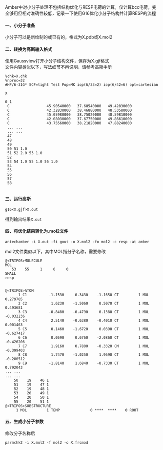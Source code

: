 Amber中对小分子处理不包括结构优化与RESP电荷的计算，仅计算bcc电荷，完全够用但相对准确性较低，记录一下使用G16优化小分子结构并计算RESP的流程

#### 一、小分子准备
小分子可以是新绘制的或已有的，格式为X.pdb或X.mol2
####  二、转换为高斯输入格式
使用Gaussview打开小分子结构文件，保存为X.gjf格式  
文件内容类似以下，写法细节不再说明，请参考高斯手册
```
%chk=X.chk
%nproc=32
#HF/6-31G* SCF=tight Test Pop=MK iop(6/33=2) iop(6/42=6) opt=cartesian

X

0 1
 C                 45.90540000   37.68540000   49.42830000
 C                 42.32830000   38.46880000   48.53580000
 C                 45.05980000   38.75020000   48.59810000
 C                 42.08030000   37.67750000   49.86610000
 C                 43.75560000   38.21820000   47.88240000
 ... ...
 ... ...
 47
 48
 49
 50 51 1.0
 51 52 2.0 53 1.0
 52
 53 54 1.0 55 1.0 56 1.0
 54
 55
 56
 57
 58
 
```
#### 三、运行高斯

```
g16<X.gjf>X.out
```
得到输出结果`X.out`
####  四、将优化结果转化为.mol2文件

```
antechamber -i X.out -fi gout -o X.mol2 -fo mol2 -c resp -at amber
```
mol2文件类似以下，其中MOL指分子名称，需要修改
```
@<TRIPOS>MOLECULE
MOL
   53    55     1     0     0
SMALL
resp


@<TRIPOS>ATOM
      1 C1          -1.1530     0.3430    -1.1650 CT         1 MOL       0.279705
      2 C2           1.6230    -1.5060     0.5070 CT         1 MOL       0.493681
      3 C3          -0.8480    -0.4790     0.1380 CT         1 MOL      -0.032236
      4 C4           2.5140    -0.6380    -0.4010 CT         1 MOL       0.001463
      5 C5           0.1460    -1.6720     0.0390 CT         1 MOL      -0.627417
      6 C6           0.0590     0.6760    -2.0860 CT         1 MOL      -0.426206
      7 C7           1.9160     0.7800    -0.3320 CM         1 MOL      -0.399403
      8 C8           1.7470    -1.0250     1.9690 CT         1 MOL      -0.280512
      9 C9          -1.8140     1.6840    -0.7330 CT         1 MOL       0.792043
... ...
... ...
    50    19    46 1   
    51    19    47 1   
    52    19    48 1   
    53    20    49 1   
    54    20    50 1   
    55    20    51 1   
@<TRIPOS>SUBSTRUCTURE
     1 MOL         1 TEMP              0 ****  ****    0 ROOT
```
####  五、生成小分子参数
修改分子名称后

```
parmchk2 -i X.mol2 -f mol2 -o X.frcmod
```

